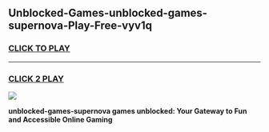 
## Unblocked-Games-unblocked-games-supernova-Play-Free-vyv1q
<h3>
<a href="https://premium76.site?title=unblocked-games-supernova&ref=23A">CLICK TO PLAY</a></h3>
<hr>

<h3>
<a href="https://premium76.site?title=unblocked-games-supernova&ref=23A">CLICK 2 PLAY</a>
  
</h3>

<a href="https://premium76.site?title=unblocked-games-supernova&ref=23A"><img src="https://clearcache.store/games.png"></a>


**unblocked-games-supernova games unblocked: Your Gateway to Fun and Accessible Online Gaming**
